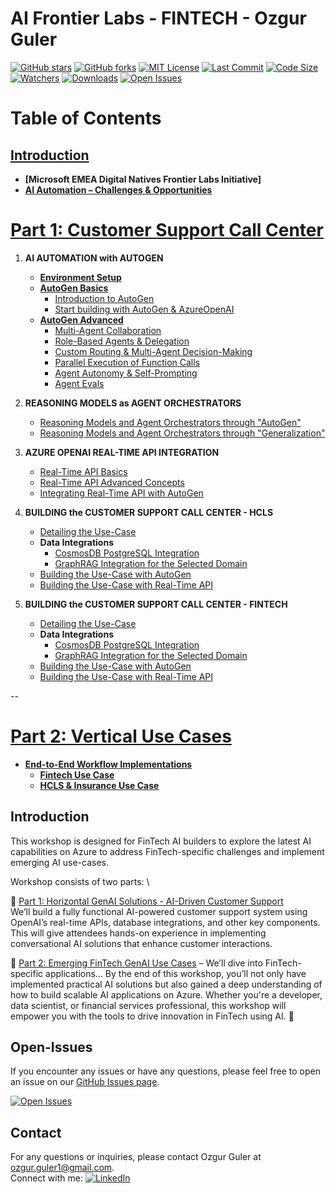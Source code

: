 # AI Frontier Labs - FINTECH - Ozgur Guler 
[![GitHub stars](https://img.shields.io/github/stars/ozgurgulerx/htp_fintech_workshop_2502)](https://github.com/ozgurgulerx/htp_fintech_workshop_2502/stargazers)
[![GitHub forks](https://img.shields.io/github/forks/ozgurgulerx/htp_fintech_workshop_2502)](https://github.com/ozgurgulerx/htp_fintech_workshop_2502/network)
[![MIT License](https://img.shields.io/badge/License-MIT-yellow.svg)](https://opensource.org/licenses/MIT)
[![Last Commit](https://img.shields.io/github/last-commit/ozgurgulerx/htp_fintech_workshop_2502)](https://github.com/ozgurgulerx/htp_fintech_workshop_2502/commits/main)
[![Code Size](https://img.shields.io/github/languages/code-size/ozgurgulerx/htp_fintech_workshop_2502)](https://github.com/ozgurgulerx/htp_fintech_workshop_2502)
[![Watchers](https://img.shields.io/github/watchers/ozgurgulerx/htp_fintech_workshop_2502?style=social)](https://github.com/ozgurgulerx/htp_fintech_workshop_2502/watchers)
[![Downloads](https://img.shields.io/github/downloads/ozgurgulerx/htp_fintech_workshop_2502/total)](https://github.com/ozgurgulerx/htp_fintech_workshop_2502/releases)
[![Open Issues](https://img.shields.io/github/issues/ozgurgulerx/htp_fintech_workshop_2502)](https://github.com/ozgurgulerx/htp_fintech_workshop_2502/issues)

# Table of Contents

## **[Introduction](#introduction)**
   - **[Microsoft EMEA Digital Natives Frontier Labs Initiative]**
   - **[AI Automation – Challenges & Opportunities](#ai-automation-challenges-opportunities)**

# [Part 1: Customer Support Call Center](./part1/part1_main.md)
1. **AI AUTOMATION with AUTOGEN**   
   - **[Environment Setup](./part1/notebooks/part1_environment_setup.ipynb)**
   - **[AutoGen Basics](./part1/part1_autogen_basics.md)**
     - [Introduction to AutoGen](./part1/part1_autogen_basics.md)
     - [Start building with AutoGen & AzureOpenAI](./part1/notebooks/part1_autogen_basics.ipynb)
   - **[AutoGen Advanced](./part1/part1_autogen_advanced.md)**
     - [Multi-Agent Collaboration](./part1/notebooks/part1_autogen_advanced_multi_agent_collaboration.ipynb)
     - [Role-Based Agents & Delegation](./part1/notebooks/part1_autogen_advanced_role_based_agents.ipynb)
     - [Custom Routing & Multi-Agent Decision-Making](./part1/notebooks/part1_autogen_advanced_custom_routing.ipynb)
     - [Parallel Execution of Function Calls](./part1/notebooks/part1_autogen_advanced_parallel_execution.ipynb)
     - [Agent Autonomy & Self-Prompting](./part1/notebooks/part1_autogen_advanced_agent_autonomy.ipynb)
     - [Agent Evals](./part1/notebooks/part1_autogen_agent_evals.ipynb)

2. **REASONING MODELS as AGENT ORCHESTRATORS**
   - [Reasoning Models and Agent Orchestrators through "AutoGen"](#reasoning-models-autogen)
   - [Reasoning Models and Agent Orchestrators through "Generalization"](#reasoning-models-generalization)

3. **AZURE OPENAI REAL-TIME API INTEGRATION**
   - [Real-Time API Basics](#real-time-api-basics)
   - [Real-Time API Advanced Concepts](#real-time-api-advanced)
   - [Integrating Real-Time API with AutoGen](#integrating-real-time-api-autogen)

4. **BUILDING the CUSTOMER SUPPORT CALL CENTER - HCLS**
   - [Detailing the Use-Case](#detailing-use-case-hcls)
   - **Data Integrations**
     - [CosmosDB PostgreSQL Integration](#cosmosdb-postgresql-hcls)
     - [GraphRAG Integration for the Selected Domain](#graphrag-hcls)
   - [Building the Use-Case with AutoGen](#building-with-autogen-hcls)
   - [Building the Use-Case with Real-Time API](#building-with-realtime-api-hcls)

5. **BUILDING the CUSTOMER SUPPORT CALL CENTER - FINTECH**
   - [Detailing the Use-Case](#detailing-use-case-fintech)
   - **Data Integrations**
     - [CosmosDB PostgreSQL Integration](#cosmosdb-postgresql-fintech)
     - [GraphRAG Integration for the Selected Domain](#graphrag-fintech)
   - [Building the Use-Case with AutoGen](#building-with-autogen-fintech)
   - [Building the Use-Case with Real-Time API](#building-with-realtime-api-fintech)

--

# **[Part 2: Vertical Use Cases](#part-2-advanced-autogen-capabilities)**
   - **[End-to-End Workflow Implementations](#end-to-end-workflow-implementations)**
     - **[Fintech Use Case](#fintech-use-case)**
     - **[HCLS & Insurance Use Case](#hcls-insurance-use-case)**  


## Introduction
This workshop is designed for FinTech AI builders to explore the latest AI capabilities on Azure to address FinTech-specific challenges and implement emerging AI use-cases.

Workshop consists of two parts: \  

🔹 [Part 1: Horizontal GenAI Solutions - AI-Driven Customer Support](./part1/part1_main.md) \
We’ll build a fully functional AI-powered customer support system using OpenAI’s real-time APIs, database integrations, and other key components. 
This will give attendees hands-on experience in implementing conversational AI solutions that enhance customer interactions.


🔹 [Part 2: Emerging FinTech GenAI Use Cases](./part1/part2_main.md) – We’ll dive into FinTech-specific applications...
By the end of this workshop, you’ll not only have implemented practical AI solutions but also gained a deep understanding of how to build scalable AI applications on Azure. 
Whether you're a developer, data scientist, or financial services professional, this workshop will empower you with the tools to drive innovation in FinTech using AI. 🚀


## Open-Issues
If you encounter any issues or have any questions, please feel free to open an issue on our [GitHub Issues page](https://github.com/ozgurgulerx/htp_fintech_workshop_2502/issues).

[![Open Issues](https://img.shields.io/github/issues/ozgurgulerx/htp_fintech_workshop_2502)](https://github.com/ozgurgulerx/htp_fintech_workshop_2502/issues)

## Contact 
For any questions or inquiries, please contact Ozgur Guler at [ozgur.guler1@gmail.com](mailto:ozgur.guler1@gmail.com). \
Connect with me: 
[![LinkedIn](https://img.shields.io/badge/LinkedIn-Connect-blue)](https://www.linkedin.com/in/ozguler/)